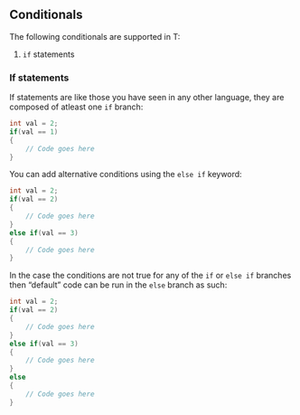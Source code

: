## Conditionals

The following conditionals are supported in T:

1.  `if` statements

### If statements

If statements are like those you have seen in any other language, they
are composed of atleast one `if` branch:

``` d
int val = 2;
if(val == 1)
{
    // Code goes here
}
```

You can add alternative conditions using the `else if` keyword:

``` d
int val = 2;
if(val == 2)
{
    // Code goes here
}
else if(val == 3)
{
    // Code goes here
}
```

In the case the conditions are not true for any of the `if` or `else if`
branches then “default” code can be run in the `else` branch as such:

``` d
int val = 2;
if(val == 2)
{
    // Code goes here
}
else if(val == 3)
{
    // Code goes here
}
else
{
    // Code goes here
}
```
